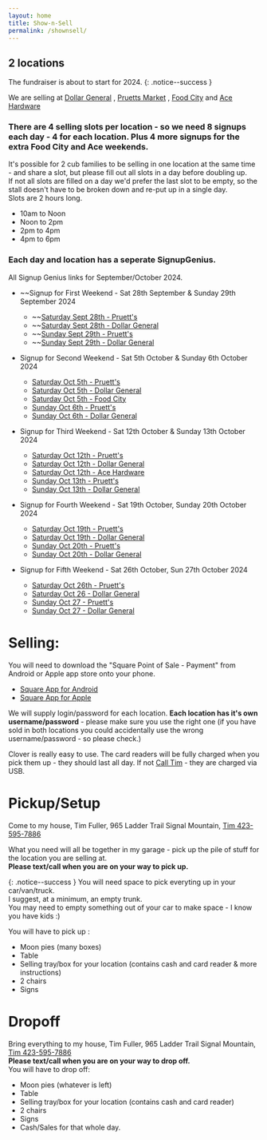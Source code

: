 ```yaml
---
layout: home
title: Show-n-Sell
permalink: /shownsell/
---
```


## 2 locations

The fundraiser is about to start for 2024. 
{: .notice--success }

We are selling at [Dollar General](https://www.google.com/maps/place/Dollar+General/@35.1744822,-85.3314633,17z/data=!3m2!4b1!5s0x8860f449559ad427:0xd12cea5ca04fd5cf!4m5!3m4!1s0x8860f44bffddafb7:0x14737cbbf3090bd2!8m2!3d35.1744822!4d-85.3292746) , 
[Pruetts Market](https://www.google.com/maps/place/Pruett's+Market/@35.1386309,-85.330655,17z/data=!3m1!4b1!4m5!3m4!1s0x8860f5919d29f255:0x510723ddf790f66a!8m2!3d35.1386309!4d-85.328461) , 
[Food City](https://maps.app.goo.gl/AgoqyxFr9Rq8iB4Z9) and 
[Ace Hardware](https://maps.app.goo.gl/ppy6E4F8XSrnRCrD9)


### There are 4 selling slots per location  - so we need 8 signups each day - 4 for each location. Plus 4 more signups for the extra Food City and Ace weekends.

It's possible for 2 cub families to be selling in one location at the same time - and share a slot, but please fill out all slots in a day before doubling up.<br/>
If not all slots are filled on a day we'd prefer the last slot to be empty, so the stall doesn't have to be broken down and re-put up in a single day.<br/>
Slots are 2 hours long. 
- 10am to Noon
- Noon to 2pm
- 2pm to 4pm
- 4pm to 6pm

### Each day and location has a seperate SignupGenius.

All Signup Genius links for September/October 2024.
- ~~Signup for First Weekend - Sat 28th September & Sunday 29th September 2024
  - ~~[Saturday Sept 28th - Pruett's](https://www.signupgenius.com/go/10C0A4CA9A628A2FEC43-51063085-moon#/)
  - ~~[Saturday Sept 28th - Dollar General](https://www.signupgenius.com/go/10C0A4CA9A628A2FEC43-51063735-dollar)
  - ~~[Sunday Sept 29th - Pruett's](https://www.signupgenius.com/go/10C0A4CA9A628A2FEC43-51063946-pruetts)
  - ~~[Sunday Sept 29th - Dollar General](https://www.signupgenius.com/go/10C0A4CA9A628A2FEC43-51063996-dollar)

- Signup for Second Weekend - Sat 5th October &  Sunday 6th October 2024
  - [Saturday Oct 5th - Pruett's](https://www.signupgenius.com/go/10C0A4CA9A628A2FEC43-51064031-pruetts)
  - [Saturday Oct 5th - Dollar General](https://www.signupgenius.com/go/10C0A4CA9A628A2FEC43-51064118-dollar)
  - [Saturday Oct 5th - Food City](https://www.signupgenius.com/go/10C0A4CA9A628A2FEC43-51064129-food)
  - [Sunday Oct 6th - Pruett's](https://www.signupgenius.com/go/10C0A4CA9A628A2FEC43-51064224-pruetts)
  - [Sunday Oct 6th - Dollar General](https://www.signupgenius.com/go/10C0A4CA9A628A2FEC43-51064250-dollar)

- Signup for Third Weekend - Sat 12th October & Sunday 13th October 2024
  - [Saturday Oct 12th - Pruett's](https://www.signupgenius.com/go/10C0A4CA9A628A2FEC43-51064293-pruetts)
  - [Saturday Oct 12th - Dollar General](https://www.signupgenius.com/go/10C0A4CA9A628A2FEC43-51064354-dollar)
  - [Saturday Oct 12th - Ace Hardware](https://www.signupgenius.com/go/10C0A4CA9A628A2FEC43-51064351-acehardware)
  - [Sunday Oct 13th - Pruett's](https://www.signupgenius.com/go/10C0A4CA9A628A2FEC43-51064404-pruetts)
  - [Sunday Oct 13th - Dollar General](https://www.signupgenius.com/go/10C0A4CA9A628A2FEC43-51064413-dollar)
  
- Signup for Fourth Weekend - Sat 19th October, Sunday 20th October 2024
  - [Saturday Oct 19th - Pruett's](https://www.signupgenius.com/go/10C0A4CA9A628A2FEC43-51064451-pruetts)
  - [Saturday Oct 19th - Dollar General](https://www.signupgenius.com/go/10C0A4CA9A628A2FEC43-51064523-dollar)
  - [Sunday Oct 20th - Pruett's](https://www.signupgenius.com/go/10C0A4CA9A628A2FEC43-51064553-pruetts)
  - [Sunday Oct 20th - Dollar General](https://www.signupgenius.com/go/10C0A4CA9A628A2FEC43-51064588-dollar)
  
- Signup for Fifth Weekend - Sat 26th October, Sun 27th October 2024
  - [Saturday Oct 26th - Pruett's](https://www.signupgenius.com/go/10C0A4CA9A628A2FEC43-51064627-pruetts)
  - [Saturday Oct 26 - Dollar General](https://www.signupgenius.com/go/10C0A4CA9A628A2FEC43-51064650-dollar)
  - [Sunday Oct 27 - Pruett's](https://www.signupgenius.com/go/10C0A4CA9A628A2FEC43-51064651-pruetts)
  - [Sunday Oct 27 - Dollar General](https://www.signupgenius.com/go/10C0A4CA9A628A2FEC43-51064681-dollar)


    


# Selling:
You will need to download the "Square Point of Sale - Payment" from Android or Apple app store onto your phone.
- [Square App for Android](https://play.google.com/store/search?q=square+app&c=apps)
- [Square App for Apple](https://apps.apple.com/us/app/square-point-of-sale-pos/id335393788)

We will supply login/password for each location. **Each location has it's own username/password** - please make sure you use the right one (if you have sold in both locations you could accidentally use the wrong username/password - so please check.)

Clover is really easy to use. The card readers will be fully charged when you pick them up - they should last all day. If not [Call Tim](tel:4235957886) - they are charged via USB.

# Pickup/Setup
Come to my house, Tim Fuller, 965 Ladder Trail Signal Mountain, [Tim 423-595-7886](tel:4235957886) 

What you need will all be together in my garage - pick up the pile of stuff for the location you are selling at. 
<br/>
**Please text/call when you are on your way to pick up.**

{: .notice--success }
You will need space to pick everyting up in your car/van/truck.<br/>
I suggest, at a minimum, an empty trunk. <br/>
You may need to empty something out of your car to make space - I know you have kids :)

You will have to pick up : 
- Moon pies (many boxes)
- Table 
- Selling tray/box for your location (contains cash and card reader & more instructions)
- 2 chairs
- Signs

# Dropoff
Bring everything to my house, Tim Fuller, 965 Ladder Trail Signal Mountain, [Tim 423-595-7886](tel:4235957886) 
<br/>
**Please text/call when you are on your way to drop off.**
<br/>
You will have to drop off: 
- Moon pies (whatever is left)
- Table 
- Selling tray/box for your location (contains cash and card reader)
- 2 chairs
- Signs
- Cash/Sales for that whole day.


